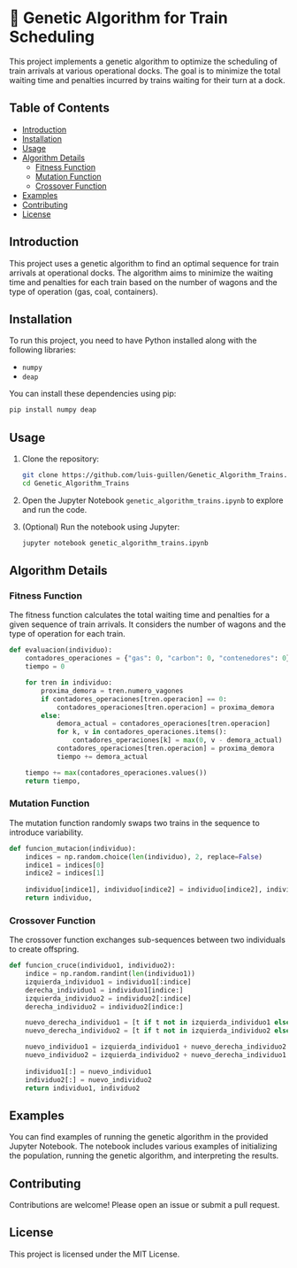# 🚝 Genetic Algorithm for Train Scheduling

This project implements a genetic algorithm to optimize the scheduling of train arrivals at various operational docks. The goal is to minimize the total waiting time and penalties incurred by trains waiting for their turn at a dock.

## Table of Contents
- [Introduction](#introduction)
- [Installation](#installation)
- [Usage](#usage)
- [Algorithm Details](#algorithm-details)
  - [Fitness Function](#fitness-function)
  - [Mutation Function](#mutation-function)
  - [Crossover Function](#crossover-function)
- [Examples](#examples)
- [Contributing](#contributing)
- [License](#license)

## Introduction

This project uses a genetic algorithm to find an optimal sequence for train arrivals at operational docks. The algorithm aims to minimize the waiting time and penalties for each train based on the number of wagons and the type of operation (gas, coal, containers).

## Installation

To run this project, you need to have Python installed along with the following libraries:
- `numpy`
- `deap`

You can install these dependencies using pip:

```bash
pip install numpy deap
```

## Usage

1. Clone the repository:
   ```bash
   git clone https://github.com/luis-guillen/Genetic_Algorithm_Trains.git
   cd Genetic_Algorithm_Trains
   ```

2. Open the Jupyter Notebook `genetic_algorithm_trains.ipynb` to explore and run the code.

3. (Optional) Run the notebook using Jupyter:
   ```bash
   jupyter notebook genetic_algorithm_trains.ipynb
   ```

## Algorithm Details

### Fitness Function

The fitness function calculates the total waiting time and penalties for a given sequence of train arrivals. It considers the number of wagons and the type of operation for each train.

```python
def evaluacion(individuo):
    contadores_operaciones = {"gas": 0, "carbon": 0, "contenedores": 0}
    tiempo = 0

    for tren in individuo:
        proxima_demora = tren.numero_vagones
        if contadores_operaciones[tren.operacion] == 0:
            contadores_operaciones[tren.operacion] = proxima_demora
        else:
            demora_actual = contadores_operaciones[tren.operacion]
            for k, v in contadores_operaciones.items():
                contadores_operaciones[k] = max(0, v - demora_actual)
            contadores_operaciones[tren.operacion] = proxima_demora
            tiempo += demora_actual

    tiempo += max(contadores_operaciones.values())
    return tiempo,
```

### Mutation Function

The mutation function randomly swaps two trains in the sequence to introduce variability.

```python
def funcion_mutacion(individuo):
    indices = np.random.choice(len(individuo), 2, replace=False)
    indice1 = indices[0]
    indice2 = indices[1]
    
    individuo[indice1], individuo[indice2] = individuo[indice2], individuo[indice1]
    return individuo,
```

### Crossover Function

The crossover function exchanges sub-sequences between two individuals to create offspring.

```python
def funcion_cruce(individuo1, individuo2):
    indice = np.random.randint(len(individuo1))
    izquierda_individuo1 = individuo1[:indice]
    derecha_individuo1 = individuo1[indice:]
    izquierda_individuo2 = individuo2[:indice]
    derecha_individuo2 = individuo2[indice:]

    nuevo_derecha_individuo1 = [t if t not in izquierda_individuo1 else diferencia1.pop() for t in derecha_individuo2]
    nuevo_derecha_individuo2 = [t if t not in izquierda_individuo2 else diferencia2.pop() for t in derecha_individuo1]

    nuevo_individuo1 = izquierda_individuo1 + nuevo_derecha_individuo2
    nuevo_individuo2 = izquierda_individuo2 + nuevo_derecha_individuo1
    
    individuo1[:] = nuevo_individuo1
    individuo2[:] = nuevo_individuo2
    return individuo1, individuo2
```

## Examples

You can find examples of running the genetic algorithm in the provided Jupyter Notebook. The notebook includes various examples of initializing the population, running the genetic algorithm, and interpreting the results.

## Contributing

Contributions are welcome! Please open an issue or submit a pull request.

## License

This project is licensed under the MIT License.
